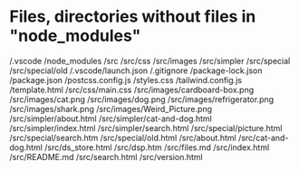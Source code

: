 # Files, directories without files in "node_modules"

/.vscode
/node_modules
/src
/src/css
/src/images
/src/simpler
/src/special
/src/special/old
/.vscode/launch.json
/.gitignore
/package-lock.json
/package.json
/postcss.config.js
/styles.css
/tailwind.config.js
/template.html
/src/css/main.css
/src/images/cardboard-box.png
/src/images/cat.png
/src/images/dog.png
/src/images/refrigerator.png
/src/images/shark.png
/src/images/Weird_Picture.png
/src/simpler/about.html
/src/simpler/cat-and-dog.html
/src/simpler/index.html
/src/simpler/search.html
/src/special/picture.html
/src/special/search.htm
/src/special/old.html
/src/about.html
/src/cat-and-dog.html
/src/ds_store.html
/src/dsp.htm
/src/files.md
/src/index.html
/src/README.md
/src/search.html
/src/version.html